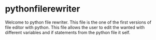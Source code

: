 # pythonfilerewriter
Welcome to python file rewriter. This file is the one of the first versions of file editor with python. This file allows the user to edit the wanted with different variables and if statements from the python file it self.
